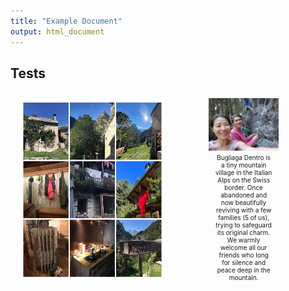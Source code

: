 ```yaml
---
title: "Example Document"
output: html_document
---
```


<style>
.my-div {
  display: flex;
  justify-content: center; /* Centers the images within the container */
  gap: 10px; /* Adds space between the images */
  padding: 10px;
  margin: 10px 0;
}
.my-div img {
  max-width: 48%; /* Ensures the images don't overflow */
  height: auto;
}
.image-with-legend {
  display: flex;
  flex-direction: column;
  justify-content: center; /* Centers the image vertically */
  align-items: center; /* Centers the image horizontally */
  max-width: 48%; /* Ensures the container doesn't overflow */
}
.legend {
  text-align: center;
  margin-top: 5px;
  font-size: 10px; /* Set the text size of the legend */
  max-width: 40%;
}
</style>

## Tests

<div class="my-div">
<img src="assets/images_trasquera/collage_trasquera3.jpg" alt="Image 1">
<div class="image-with-legend">
<img src="assets/images/anto_soo.jpg" alt="Image 2">
<div class="legend">
Bugliaga Dentro is a tiny mountain village in the Italian Alps on the Swiss border. 
Once abandoned and now beautifully reviving with a few families (5 of us), trying to safeguard its original charm. 
We warmly welcome all our friends who long for silence and peace deep in the mountain.
</div>
</div>
</div>


